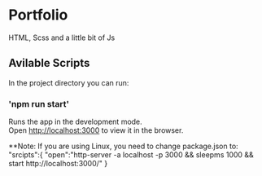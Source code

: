 # Portfolio
HTML, Scss and a little bit of Js

## Avilable Scripts

In the project directory you can run:

### 'npm run start'

Runs the app in the development mode.<br />
Open [http://localhost:3000](http://localhost:3000) to view it in the browser.


**Note: 
If you are using Linux, you need to change package.json to:
"srcipts":{
"open":"http-server -a localhost -p 3000 && sleepms 1000 && start http://localhost:3000/"
}

